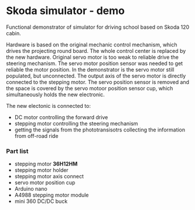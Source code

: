 # Skoda simulator - demo

Functional demonstrator of simulator for driving school based on Skoda 120 cabin.

Hardware is based on the original mechanic control mechanism, which drives the projecting round board. The whole control center is replaced by the new hardware. 
Original servo motor is too weak to reliable drive the steering mechanism. The servo motor position sensor was needed to get reliable the motor position.
In the demonstrator is the servo motor still populated, but unconnected. The output axis of the servo motor is directly connected to the stepping motor.
The servo position sensor is removed and the space is covered by the servo motoor position sensor cup, which simultaneously holds the new electronic.

The new electonic is connected to:  
 - DC motor controlling the forward drive
 - stepping motor controlling the steering mechanism 
 - getting the signals from the phototransisotrs collecting the information from off-road ride
 
 ### Part list
 
 - stepping motor **36H12HM**
 - stepping motor holder
 - stepping motor axis connect
 - servo motor position cup
 - Arduino nano
 - A4988 stepping motor module
 - mini 360 DC/DC buck
 
 
